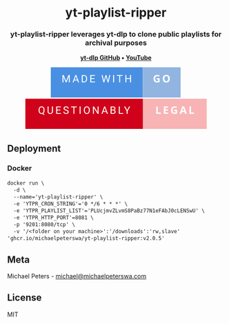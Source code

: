 <h1 align="center">
	yt-playlist-ripper
</h1>
<h3 align="center">
	yt-playlist-ripper leverages yt-dlp to clone public playlists for archival purposes
</h3>
<p align="center">
	<strong>
		<a href="https://github.com/yt-dlp/yt-dlp">yt-dlp GitHub</a>
		•
		<a href="https://youtube.com">YouTube</a>
	</strong>
</p>
<p align="center">
  <img alt="Made with Go" src=".github/images/made-with-go.svg">
  <img alt="Questionably Legal" src=".github/images/questionably-legal.svg">
</p>

## Deployment

### Docker

```
docker run \
  -d \
  --name='yt-playlist-ripper' \
  -e 'YTPR_CRON_STRING'='0 */6 * * *' \
  -e 'YTPR_PLAYLIST_LIST'='PLUcjmvZLvmS8PaBz77N1eFAbJ0cLENSwU' \
  -e 'YTPR_HTTP_PORT'=8081 \
  -p '9201:8080/tcp' \
  -v '/<folder on your machine>':'/downloads':'rw,slave' 'ghcr.io/michaelpeterswa/yt-playlist-ripper:v2.0.5'
```

## Meta

Michael Peters - michael@michaelpeterswa.com
       
## License   
MIT

<!--

Reference Variables

-->

<!-- Badges -->
[questionably-legal-badge]: .github/images/questionably-legal.svg
[made-with-go-badge]: .github/images/made-with-go.svg

<!-- Links -->
[blank-reference-link]: #
[for-the-badge-link]: https://forthebadge.com
